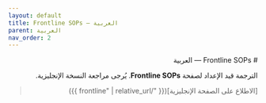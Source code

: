```yaml
---
layout: default
title: Frontline SOPs — العربية
parent: العربية
nav_order: 2
---
```


<div dir="rtl" lang="ar">
# Frontline SOPs — العربية

الترجمة قيد الإعداد لصفحة **Frontline SOPs**. يُرجى مراجعة النسخة الإنجليزية.

> [الاطلاع على الصفحة الإنجليزية]({{ "/frontline" | relative_url }})
</div>
